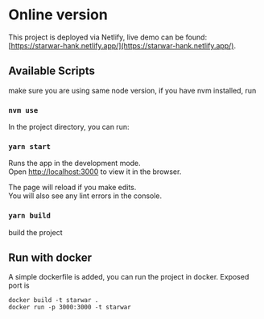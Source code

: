# Online version

This project is deployed via Netlify, live demo can be found:  [https://starwar-hank.netlify.app/](https://starwar-hank.netlify.app/).

## Available Scripts

make sure you are using same node version, if you have nvm installed, run 
### `nvm use`

In the project directory, you can run:

### `yarn start`

Runs the app in the development mode.\
Open [http://localhost:3000](http://localhost:3000) to view it in the browser.

The page will reload if you make edits.\
You will also see any lint errors in the console.
### `yarn build`

build the project

## Run with docker
A simple dockerfile is added, you can run the project in docker. Exposed port is 
```
docker build -t starwar .
docker run -p 3000:3000 -t starwar
```
